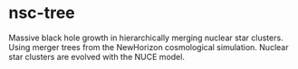 # nsc-tree
Massive black hole growth in hierarchically merging nuclear star clusters. Using merger trees from the NewHorizon cosmological simulation. Nuclear star clusters are evolved with the NUCE model.
